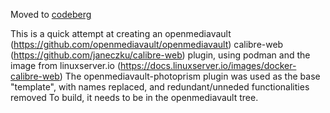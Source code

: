 Moved to [codeberg](https://codeberg.org/jbbandos/openmediavault-calibreweb)

This is a quick attempt at creating an openmediavault (https://github.com/openmediavault/openmediavault) calibre-web (https://github.com/janeczku/calibre-web) plugin, using podman and the image from linuxserver.io (https://docs.linuxserver.io/images/docker-calibre-web)
The openmediavault-photoprism plugin was used as the base "template", with names replaced, and redundant/unneded functionalities removed
To build, it needs to be in the openmediavault tree.
